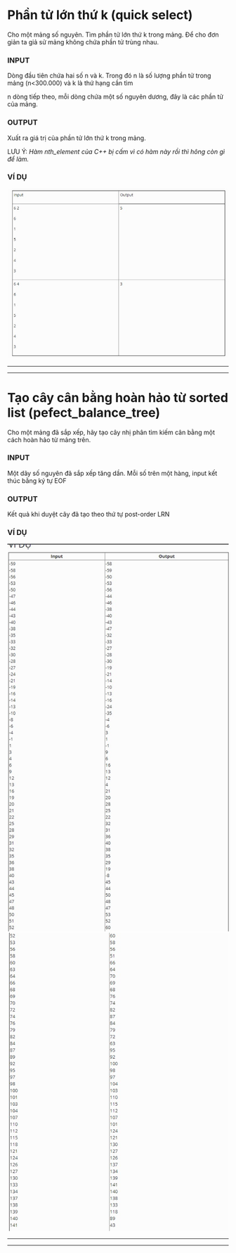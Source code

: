 
# Phần tử lớn thứ k (quick select)

Cho một mảng số nguyên. Tìm phần tử lớn thứ k trong mảng. Để cho đơn giản ta giả sử mảng không chứa phần tử trùng nhau.

### INPUT

Dòng đầu tiên chứa hai số n và k. Trong đó n là số lượng phần tử trong mảng (n<300.000) và k là thứ hạng cần tìm

n dòng tiếp theo, mỗi dòng chứa một số nguyên dương, đây là các phần tử của mảng.

### OUTPUT
Xuất ra giá trị của phần tử lớn thứ k trong mảng.

LƯU Ý: _Hàm nth_element của C++ bị cấm vì có hàm này rồi thì hông còn gì để làm._

### VÍ DỤ

![QS](image/QS.jpg)

----------------
---------------


# Tạo cây cân bằng hoàn hảo từ sorted list (pefect_balance_tree)

Cho một mảng đã sắp xếp, hãy tạo cây nhị phân tìm kiếm cân bằng một cách hoàn hảo từ mảng trên.

### INPUT

Một dãy số nguyên đã sắp xếp tăng dần. Mỗi số trên một hàng, input kết thúc bằng ký tự EOF

### OUTPUT
Kết quả khi duyệt cây đã tạo theo thứ tự post-order LRN

### VÍ DỤ

![QS](image/PBT-1.jpg)
![QS](image/PBT-2.jpg)


-----------
-----------------
